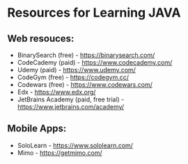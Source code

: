# Resources for Learning JAVA

## Web resouces:
* BinarySearch (free) - https://binarysearch.com/
* CodeCademy (paid) - https://www.codecademy.com/
* Udemy (paid) - https://www.udemy.com/
* CodeGym (free) - https://codegym.cc/
* Codewars (free) - https://www.codewars.com/
* Edx - https://www.edx.org/
* JetBrains Academy (paid, free trial) - https://www.jetbrains.com/academy/

## Mobile Apps:
* SoloLearn - https://www.sololearn.com/
* Mimo - https://getmimo.com/
